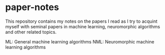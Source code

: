 # paper-notes
This repository contains my notes on the papers I read as I try to acquint myself with seminal papers in machine learning, neuromorphic algorithms and other related topics. 

ML: General machine learning algorithms
NML: Neuromorphic machine learning algorithms
